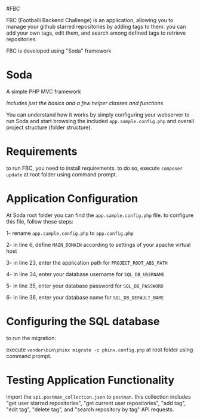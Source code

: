 #FBC

FBC (Footballi Backend Challenge) is an application, allowing you to manage your github starred repositories by adding tags to them. you can add your own tags, edit them, and search among defined tags to retrieve repositories.

FBC is developed using "Soda" framework

# Soda
A simple PHP MVC framework

*Includes just the basics and a few helper classes and functions*

You can understand how it works by simply configuring your webserver to run Soda and start browsing the included `app.sample.config.php` and overall project structure (folder structure).


# Requirements
to run FBC, you need to install requirements. to do so, execute `composer update` at root folder using command prompt.

# Application Configuration
At Soda root folder you can find the `app.sample.config.php` file.
to configure this file, follow these steps:

1- rename `app.sample.config.php` to `app.config.php`

2- in line 6, define `MAIN_DOMAIN` according to settings of your apache virtual host

3- in line 23, enter the application path for `PROJECT_ROOT_ABS_PATH`

4- in line 34, enter your database username for `SQL_DB_USERNAME`

5- in line 35, enter your database password for `SQL_DB_PASSWORD`

6- in line 36, enter your database name for `SQL_DB_DEFAULT_NAME`

# Configuring the SQL database
to run the migration:

execute `vendor\bin\phinx migrate -c phinx.config.php` at root folder using command prompt.

# Testing Application Functionality
import the `api.postman_collection.json` to `postman`. this collection includes 
"get user starred repositories", "get current user repositories", "add tag", "edit tag", "delete tag", and "search repository by tag" API requests.

